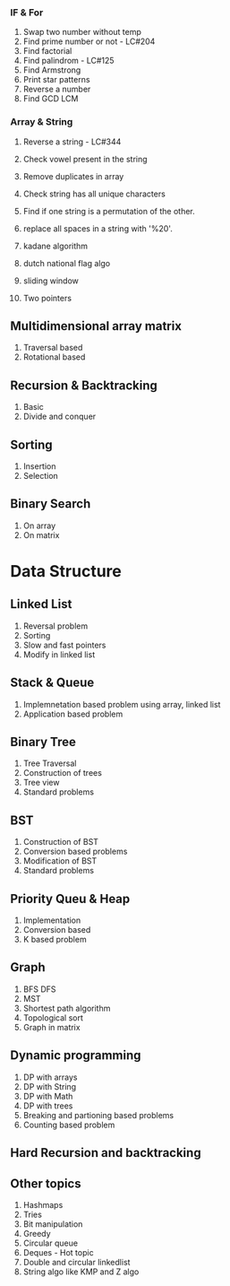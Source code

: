 ### IF & For
1. Swap two number without temp
2. Find prime number or not - LC#204
3. Find factorial
4. Find palindrom - LC#125
5. Find Armstrong
6. Print star patterns
7. Reverse a number
8. Find GCD LCM

### Array & String
1. Reverse a string - LC#344
2. Check vowel present in the string
3. Remove duplicates in array
4. Check string has all unique characters
5. Find if one string is a permutation of the other.
6. replace all spaces in a string with '%20'. 

1. kadane algorithm
2. dutch national flag algo
3. sliding window
4. Two pointers

## Multidimensional array matrix
1. Traversal based
2. Rotational based

## Recursion & Backtracking
1. Basic
2. Divide and conquer

## Sorting
1. Insertion
2. Selection

   
## Binary Search
1. On array
2. On matrix

# Data Structure
## Linked List
1. Reversal problem
2. Sorting
3. Slow and fast pointers
4. Modify in linked list

## Stack & Queue
1. Implemnetation based problem using array, linked list
2. Application based problem

## Binary Tree
1. Tree Traversal
2. Construction of trees
3. Tree view
4. Standard problems

## BST
1. Construction of BST
2. Conversion based problems
3. Modification of BST
4. Standard problems
   
## Priority Queu & Heap
1. Implementation
2. Conversion based
3. K based problem

## Graph
1. BFS DFS
2. MST
3. Shortest path algorithm
4. Topological sort
5. Graph in matrix

## Dynamic programming
1. DP with arrays
2. DP with String
3. DP with Math
4. DP with trees
5. Breaking and partioning based problems
6. Counting based problem

## Hard Recursion and backtracking

## Other topics
1. Hashmaps
2. Tries
3. Bit manipulation
4. Greedy
5. Circular queue
6. Deques - Hot topic
7. Double and circular linkedlist
8. String algo like KMP and Z algo




